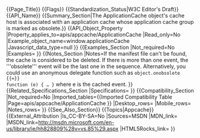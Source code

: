 {{Page_Title}}
{{Flags}}
{{Standardization_Status|W3C Editor's Draft}}
{{API_Name}}
{{Summary_Section|The ApplicationCache object's cache host is associated with an application cache whose application cache group is marked as obsolete.}}
{{API_Object_Property
|Property_applies_to=apis/appcache/ApplicationCache
|Read_only=No
|Example_object_name=window.applicationCache
|Javascript_data_type=null
}}
{{Examples_Section
|Not_required=No
|Examples=
}}
{{Notes_Section
|Notes=If the manifest file can't be found, the cache is considered to be deleted.
If there is more than one event, the '''obsolete''' event will be the last one in the sequence.
Alternatively, you could use an anonymous delegate function such as
 <code>object.onobsolete {{=}} function (e) { … }</code>
where e is the cached event.
}}
{{Related_Specifications_Section
|Specifications=
}}
{{Compatibility_Section
|Not_required=No
|Imported_tables={{Imported Compatibility Table
|Page=apis/appcache/ApplicationCache
}}
|Desktop_rows=
|Mobile_rows=
|Notes_rows=
}}
{{See_Also_Section}}
{{Topics|Appcache}}
{{External_Attribution
|Is_CC-BY-SA=No
|Sources=MSDN
|MDN_link=
|MSDN_link=http://msdn.microsoft.com/en-us/library/ie/hh828809%28v=vs.85%29.aspx
|HTML5Rocks_link=
}}